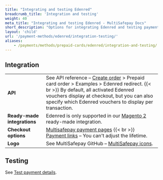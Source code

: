 ```yaml
---
title: "Integrating and testing Edenred"
breadcrumb_title: 'Integration and testing'
weight: 40
meta_title: "Integrating and testing Edenred - MultiSafepay Docs"
short_description: "Options for integrating Edenred and testing payments"
layout: 'child'
url: '/payment-methods/edenred/integration-testing/'
aliases:
    - /payments/methods/prepaid-cards/edenred/integration-and-testing/
---
```

## Integration

| | |
|---|---|
| **API** | See API reference – [Create order](https://api-docs.multisafepay.com/reference/createorder) > Prepaid card order > Examples > Edenred redirect. {{< br >}} By default, all activated Edenred vouchers display at checkout, but you can also specify which Edenred vouchers to display per transaction. |
| **Ready-made integrations** | Edenred is only supported in our [Magento 2](/magento-2/) ready-made integration.   |
| **Checkout options** | [Multisafepay payment pages](/payment-pages/) {{< br >}} [Payment links](/payment-links/about/) – You can't adjust the lifetime. |
| **Logo** | See MultiSafepay GitHub – [MultiSafepay icons](https://github.com/MultiSafepay/MultiSafepay-icons). |

## Testing

See [Test payment details](/testing/test-payment-details/#banking-methods).
